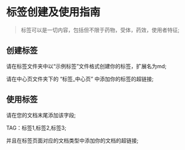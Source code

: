 # 标签创建及使用指南
> 标签可以是一切内容，包括但不限于药物，受体，药效，使用者特征;

## 创建标签

请在标签文件夹中以“示例标签”文件格式创建你的标签，扩展名为md;

请在中心页文件夹下的 “标签_中心页” 中添加你的标签的超链接;

## 使用标签
请在您的文档末尾添加该字段;

TAG：标签1,标签2,标签3;

并且在标签页面对应的文档类型中添加你的文档的超链接;
